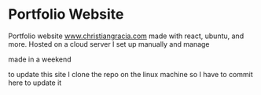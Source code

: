 # Portfolio Website

Portfolio website www.christiangracia.com made with react, ubuntu, and more.
Hosted on a cloud server I set up manually and manage

made in a weekend

to update this site I clone the repo on the linux machine so I have to commit here to update it
